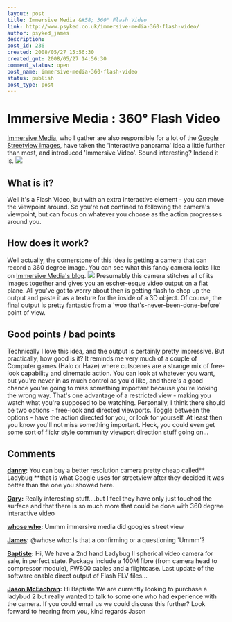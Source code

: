 ```yaml
---
layout: post
title: Immersive Media &#58; 360° Flash Video
link: http://www.psyked.co.uk/immersive-media-360-flash-video/
author: psyked_james
description: 
post_id: 236
created: 2008/05/27 15:56:30
created_gmt: 2008/05/27 14:56:30
comment_status: open
post_name: immersive-media-360-flash-video
status: publish
post_type: post
---
```


# Immersive Media : 360° Flash Video

[Immersive Media](http://www.immersivemedia.com/), who I gather are also responsible for a lot of the [Google Streetview images](http://maps.google.com/maps?cbp=1,604.9510351572545,,0,4.667259779493725&cbll=41.359305,-81.598362&ll=41.359305,-81.598362&layer=c), have taken the 'interactive panorama' idea a little further than most, and introduced 'Immersive Video'. Sound interesting? Indeed it is. ![](http://uploads.psyked.co.uk/2008/05/360degreeflash.jpg)

## What is it?

Well it's a Flash Video, but with an extra interactive element - you can move the viewpoint around. So you're not confined to following the camera's viewpoint, but can focus on whatever you choose as the action progresses around you. 

## How does it work?

Well actually, the cornerstone of this idea is getting a camera that can record a 360 degree image. You can see what this fancy camera looks like on [Immersive Media's blog](http://www.immersivemedia.com/blog/). ![](http://uploads.psyked.co.uk/2008/05/360camer.jpg) Presumably this camera stitches all of its images together and gives you an escher-esque video output on a flat plane. All you've got to worry about then is getting flash to chop up the output and paste it as a texture for the inside of a 3D object. Of course, the final output is pretty fantastic from a 'woo that's-never-been-done-before' point of view. 

## Good points / bad points

Technically I love this idea, and the output is certainly pretty impressive. But practically, how good is it? It reminds me very much of a couple of Computer games (Halo or Haze) where cutscenes are a strange mix of free-look capability and cinematic action. You can look at whatever you want, but you're never in as much control as you'd like, and there's a good chance you're going to miss something important because you're looking the wrong way. That's one advantage of a restricted view - making you watch what you're supposed to be watching. Personally, I think there should be two options - free-look and directed viewports. Toggle between the options - have the action directed for you, or look for yourself. At least then you know you'll not miss something important. Heck, you could even get some sort of flickr style community viewport direction stuff going on...

## Comments

**[danny](#313 "2008-06-10 20:10:35"):** You can buy a better resolution camera pretty cheap called** Ladybug **that is what Google uses for streetview after they decided it was better than the one you showed here.

**[Gary](#314 "2008-06-16 11:45:05"):** Really interesting stuff....but I feel they have only just touched the surface and that there is so much more that could be done with 360 degree interactive video

**[whose who](#315 "2008-06-17 23:51:40"):** Ummm immersive media did googles street view

**[James](#316 "2008-06-18 23:12:13"):** @whose who: Is that a confirming or a questioning 'Ummm'?

**[Baptiste](#317 "2009-11-15 15:37:53"):** Hi, We have a 2nd hand Ladybug II spherical video camera for sale, in perfect state. Package include a 100M fibre (from camera head to compressor module), FW800 cables and a flightcase. Last update of the software enable direct output of Flash FLV files...

**[Jason McEachran](#318 "2009-12-02 11:57:41"):** Hi Baptiste We are currently looking to purchase a ladybud 2 but really wanted to talk to some one who had experience with the camera. If you could email us we could discuss this further? Look forward to hearing from you, kind regards Jason

